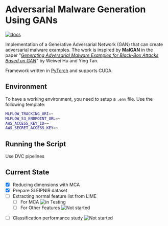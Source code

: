# Adversarial Malware Generation Using GANs

[![docs](https://img.shields.io/badge/license-MIT-blue.svg)](https://github.com/ZaydH/MalwareGAN/blob/master/LICENSE)

Implementation of a Generative Adversarial Network (GAN) that can create adversarial malware examples.  The work is inspired by **MalGAN** in the paper "[*Generating Adversarial Malware Examples for Black-Box Attacks Based on GAN*](https://arxiv.org/abs/1702.05983)" by Weiwei Hu and Ying Tan.

Framework written in [PyTorch](https://pytorch.org/) and supports CUDA.

## Environment

To have a working environment, you need to setup a `.env` file. Use the following template:

```bash
MLFLOW_TRACKING_URI=~
MLFLOW_S3_ENDPOINT_URL=~
AWS_ACCESS_KEY_ID=~
AWS_SECRET_ACCESS_KEY=~
```

## Running the Script

Use DVC pipelines

## Current State

- [x] Reducing dimensions with MCA
- [x] Prepare SLEIPNIR dataset
- [ ] Extracting normal feature list from LIME
    - [ ] For MCA ![in Testing](https://img.shields.io/badge/In_Testing-BrightGreen)
    <!-- 
        TODO(Adapt LIME for all features): Write an experiment for features other than binary
        Issue URL: https://github.com/onlyidev/bachelor.code/issues/2
     -->
    - [ ] For Other Features ![Not started](https://img.shields.io/static/v1?label=&message=Not%20Started&color=red)
<!-- 
    TODO(Classification study): Check classification with/without modifications
    Issue URL: https://github.com/onlyidev/bachelor.code/issues/1
 -->
- [ ] Classification performance study ![Not started](https://img.shields.io/static/v1?label=&message=Not%20Started&color=red)
